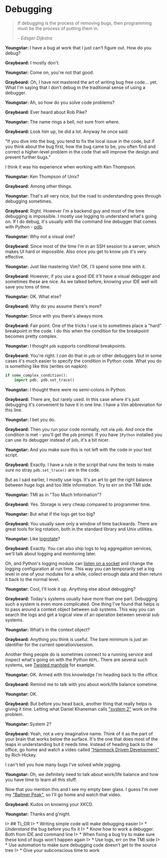 # Debugging

> If debugging is the process of removing bugs, then programming must be the
> process of putting them in. 
> 
>   *- Edsger Dijkstra*


**Youngstar:** I have a bug at work that I just can't figure out. How do you
debug?

**Graybeard:** I mostly don't.

**Youngstar:** Come on, you're not that good.

**Graybeard:** Oh, I have not mastered the art of writing bug free code... yet.
What I'm saying that I don't debug in the traditional sense of using a debugger.

**Youngstar:** Ah, so how do you solve code problems?

**Graybeard:** Ever heard about Rob Pike?

**Youngstar:** The name rings a bell, not sure from where.

**Graybeard:** Look him up, he did a lot. Anyway he once said:

"If you dive into the bug, you tend to fix the local issue in the code, but if
you think about the bug first, how the bug came to be, you often find and
correct a higher-level problem in the code that will improve the design and
prevent further bugs."

I think it was his experience when working with Ken Thompson.

**Youngstar:** Ken Thompson of Unix?

**Graybeard:** Among other things.

**Youngstar:** That's all very nice, but the road to understanding goes through
debugging sometimes.

**Graybeard:** Right. However I'm a backend guy and most of the time debugging
is impossible. I mostly use logging to understand what's going on. If I do
debug, it's usually with the command line debugger that comes with Python -
[pdb][pdb].

**Youngstar:** Why not a visual one?

**Graybeard:** Since most of the time I'm in an SSH session to a server, which
makes UI hard or impossible. Also once you get to know `pdb` it's very
effective.

**Youngstar:** Just like mastering Vim? OK, I'll spend some time with it.

**Graybeard:** However, if you use a good IDE it'll have a visual debugger and
sometimes these are nice. As we talked before, knowing your IDE well will save
you tons of time.

**Youngstar:** OK. What else?

**Graybeard:** Why do you assume there's more?

**Youngstar:** Since with you there's always more.

**Graybeard:** Fair point. One of the tricks I use is to sometimes place a
"hard" breakpoint in the code. I do this when the condition for the breakpoint
becomes pretty complex.

**Youngstar:** I thought `pdb` supports conditional breakpoints.

**Graybeard:** You're right.  I *can* do that in `pdb` or other debuggers but
in some cases it's much easier to specify the condition in Python code. What
you do is something like this (writes on napkin):

```python
if some_complex_condition():
    import pdb; pdb.set_trace()
```

**Youngstar:** I thought there were no semi-colons in Python.

**Graybeard:** There are, but rarely used. In this case where it's just
debugging it's convenient to have it in one line. I have a Vim abbreviation for
this line.

**Youngstar:** I bet you do.

**Graybeard:** Then you run your code normally, not via `pdb`. And once the
condition is met - you'll get the `pdb` prompt. If you have `IPython` installed
you can use its debugger instead of `pdb`, it's a bit nicer.

**Youngstar:** And you make sure this is not left with the code in your test
script.

**Graybeard:** Exactly. I have a rule in the script that runs the tests to
make sure no stray `pdb.set_trace()` are in the code.

But as I said earlier, I mostly use logs. It's an art to get the right balance
between huge logs and too little information. Try to err on the TMI side.

**Youngstar:** TMI as in "Too Much Information"?

**Graybeard:** Yes. Storage is very cheap compared to programmer time.

**Youngstar:** But what if the logs get too big?

**Graybeard:** You usually save only a window of time backwards. There are
great tools for log rotation, both in the standard library and Unix utilities.

**Youngstar:** Like [logrotate][lr]?

**Graybeard:** Exactly. You can also ship logs to log aggregation services,
we'll talk about logging and monitoring later.

Oh, and Python's logging module can [listen on a socket][logc] and change the
logging configuration at run time. This way you can temporarily set a log level
in one of your modules for a while, collect enough data and then return it back
to the normal level.

**Youngstar:** Cool, I'll look it up. Anything else about debugging?

**Graybeard:** Today's systems usually have more than one part. Debugging
such a system is even more complicated. One thing I've found that helps is to pass
around a context object between sub systems. This way you can search the logs
and get a logical view of an operation between several sub systems.

**Youngstar:** What's in the context object?

**Graybeard:** Anything you think is useful. The bare minimum is just an
identifier for the current operation/session.

Another thing people do is sometimes connect to a running service and inspect
what's going on with the Python `REPL`. There are several such systems, see
[Twisted manhole][manhole] for example.

**Youngstar:** OK. Armed with this knowledge I'm heading back to the office.

**Graybeard:** Remind me to talk with you about work/life balance sometime.

**Youngstar:** OK.

**Graybeard:** But before you head back, another thing that really helps is
giving it time. Letting what Daniel Khaneman calls ["system 2"][sys2] work on
the problem.

**Youngstar:** System 2?

**Graybeard:** Yeah, not a very imaginative name. Think of it as the part of your
brain that works below the surface. It's the one that does most of the leaps in
understanding but it needs time. Instead of heading back to the office, go home
and watch a video called ["Hammock Driven Development"][hdd] by Rich Hickey.

I can't tell you how many bugs I've solved while jogging.

**Youngstar:** Oh, we definitely need to talk about work/life balance and how
you have time to learn all this stuff.

Now that you mention this and I see my empty beer glass. I guess I'm over my
["Ballmer Peak"][bp], so I'll go home and watch that video.

**Graybeard:** Kudos on knowing your XKCD.

**Youngstar:** Thanks and g'night.


I> ## TL;DR
I> * Writing simple code will make debugging easier
I> * *Understand* the bug before you fix it
I> * Know how to work a debugger. Both from IDE and command line
I> * When fixing a bug try to make sure these kind of bugs won't happen again
I> * Use logs, err on the TMI side
I> * Use automation to make sure debugging code doesn't get to the source tree
I> * Give your subconscious time to work

[bp]: https://xkcd.com/323/
[hdd]: https://www.youtube.com/watch?v=f84n5oFoZBc
[logc]: https://docs.python.org/3/howto/logging-cookbook.html#configuration-server-example
[lr]: http://www.linuxcommand.org/man_pages/logrotate8.html
[manhole]: http://www.lothar.com/tech/twisted/manhole.xhtml
[pdb]: https://docs.python.org/3/library/pdb.html
[sys2]: https://en.wikipedia.org/wiki/Thinking,_Fast_and_Slow
